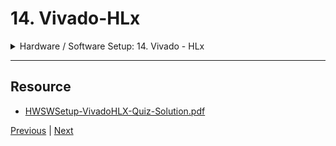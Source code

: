 # 14. Vivado-HLx

<details>
  <summary> Hardware / Software Setup: 14. Vivado - HLx </summary>

<p align = "center" >
    <img src = "https://rfpga.s3.us-west-1.amazonaws.com/HLS-for-FPGA-Part-1-Combinational-Circuits/images/14_Vivado-HLx.png" width = "90%" > 
    <img src = "https://rfpga.s3.us-west-1.amazonaws.com/HLS-for-FPGA-Part-1-Combinational-Circuits/images/14_Vivado-HLx_2.png" width = "90%" > 
    <img src = "https://rfpga.s3.us-west-1.amazonaws.com/HLS-for-FPGA-Part-1-Combinational-Circuits/images/14_Vivado-HLx_3.png" width = "90%" > 
    <img src = "https://rfpga.s3.us-west-1.amazonaws.com/HLS-for-FPGA-Part-1-Combinational-Circuits/images/14_Vivado-HLx_4.png" width = "90%" > 
    <img src = "https://rfpga.s3.us-west-1.amazonaws.com/HLS-for-FPGA-Part-1-Combinational-Circuits/images/14_Vivado-HLx_5.png" width = "90%" > 


</p> 

</details>

---

## Resource

-   [HWSWSetup-VivadoHLX-Quiz-Solution.pdf](https://rfpga.s3.us-west-1.amazonaws.com/HLS-for-FPGA-Part-1-Combinational-Circuits/resources/HWSWSetup-VivadoHLX-Quiz-Solution.pdf)



[Previous](./13_Introduction.md) | [Next](./15_Vivado-and-Vivado-HLS.md)